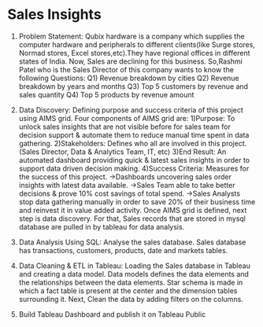 # Sales Insights

1. Problem Statement: Qubix hardware is a company which supplies the computer hardware and peripherals to different clients(like Surge stores, Normad stores, Excel stores,etc).They have regional offices in different states of India. Now, Sales are declining for this business. So,Rashmi Patel who is the Sales Director of this company wants to know the following Questions:
 Q1) Revenue breakdown by cities
 Q2) Revenue breakdown by years and months
 Q3) Top 5 customers by revenue and sales quantity
 Q4) Top 5 products by revenue amount

2. Data Discovery: Defining purpose and success criteria of this project using AIMS grid. Four components of AIMS grid are:
  1)Purpose: To unlock sales insights that are not visible before for sales team for decision support & automate them to reduce manual time spent in data gathering.
  2)Stakeholders: Defines who all are involved in this project.(Sales Director, Data & Analytics Team, IT, etc)
  3)End Result: An automated dashboard providing quick & latest sales insights in order to support data driven decision making.
  4)Success Criteria: Measures for the success of this project.
                      ->Dashboards uncovering sales order insights with latest data available.
                      ->Sales Team able to take better decisions & prove 10% cost savings of total spend.
                      ->Sales Analysts stop data gathering manually in order to save 20% of their business time and reinvest it in value added activity.
  Once AIMS grid is defined, next step is data discovery. For that, Sales records that are stored in mysql database are pulled in by tableau for data analysis. 

3. Data Analysis Using SQL: Analyse the sales database. Sales database has transactions, customers, products, date and markets tables.

4. Data Cleaning & ETL in Tableau: Loading the Sales database in Tableau and creating a data model. Data models defines the data elements and the relationships between the data elements. Star schema is made in which a fact table is present at the center and the dimension tables surrounding it. Next, Clean the data by adding filters on the columns.

5. Build Tableau Dashboard and publish it on Tableau Public 
